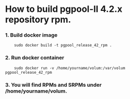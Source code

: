 How to build pgpool-II 4.2.x repository rpm.
==================

### 1. Build docker image

```
	sudo docker build -t pgpool_release_42_rpm .
```

### 2. Run docker container

```
	sudo docker run -v /home/yourname/volum:/var/volum pgpool_release_42_rpm
```
### 3. You will find RPMs and SRPMs under /home/yourname/volum.

